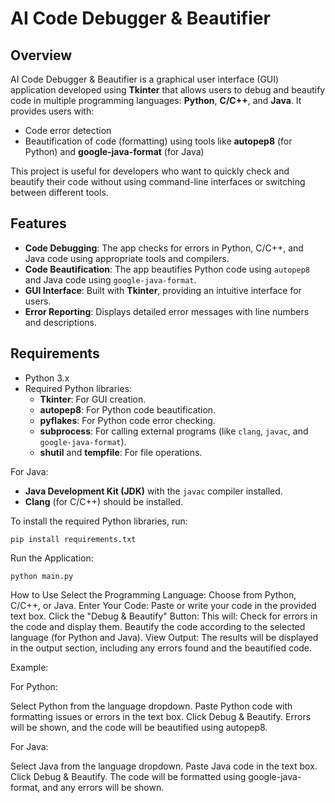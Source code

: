 # AI Code Debugger & Beautifier

## Overview

AI Code Debugger & Beautifier is a graphical user interface (GUI) application developed using **Tkinter** that allows users to debug and beautify code in multiple programming languages: **Python**, **C/C++**, and **Java**. It provides users with:

- Code error detection
- Beautification of code (formatting) using tools like **autopep8** (for Python) and **google-java-format** (for Java)

This project is useful for developers who want to quickly check and beautify their code without using command-line interfaces or switching between different tools.

## Features

- **Code Debugging**: The app checks for errors in Python, C/C++, and Java code using appropriate tools and compilers.
- **Code Beautification**: The app beautifies Python code using `autopep8` and Java code using `google-java-format`.
- **GUI Interface**: Built with **Tkinter**, providing an intuitive interface for users.
- **Error Reporting**: Displays detailed error messages with line numbers and descriptions.
  
## Requirements

- Python 3.x
- Required Python libraries:
  - **Tkinter**: For GUI creation.
  - **autopep8**: For Python code beautification.
  - **pyflakes**: For Python code error checking.
  - **subprocess**: For calling external programs (like `clang`, `javac`, and `google-java-format`).
  - **shutil** and **tempfile**: For file operations.

For Java:
- **Java Development Kit (JDK)** with the `javac` compiler installed.
- **Clang** (for C/C++) should be installed.

To install the required Python libraries, run:

```
pip install requirements.txt

```

Run the Application:

```
python main.py

```

How to Use
Select the Programming Language: Choose from Python, C/C++, or Java.
Enter Your Code: Paste or write your code in the provided text box.
Click the "Debug & Beautify" Button: This will:
Check for errors in the code and display them.
Beautify the code according to the selected language (for Python and Java).
View Output: The results will be displayed in the output section, including any errors found and the beautified code.

Example:

For Python:

Select Python from the language dropdown.
Paste Python code with formatting issues or errors in the text box.
Click Debug & Beautify. Errors will be shown, and the code will be beautified using autopep8.

For Java:

Select Java from the language dropdown.
Paste Java code in the text box.
Click Debug & Beautify. The code will be formatted using google-java-format, and any errors will be shown.
